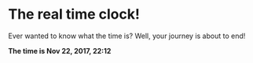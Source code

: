 # The real time clock!

Ever wanted to know what the time is? Well, your journey is about to end!

**The time is Nov 22, 2017, 22:12**